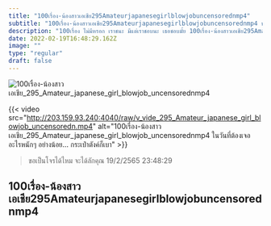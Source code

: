 ```yaml
---
title: "100เรื่อง-น้องสาวเอเชีย295Amateurjapanesegirlblowjobuncensorednmp4"
subtitle: "100เรื่อง-น้องสาวเอเชีย295Amateurjapanesegirlblowjobuncensorednmp4 น้ำหนักเราก็เหมือนท่องสูตรคุณ มีแต่เพิ่มพูนไม่มีลดลง"
description: "100เรื่อง ไม่มีหรอก เราชนะ มีแต่เราชอบนะ เธอชอบมั้ย 100เรื่อง-น้องสาวเอเชีย295Amateurjapanesegirlblowjobuncensorednmp4 19/2/2565 23:48:29"
date: 2022-02-19T16:48:29.162Z
image: ""
type: "regular"
draft: false
---
```


![100เรื่อง-น้องสาวเอเชีย_295_Amateur_japanese_girl_blowjob_uncensorednmp4](http://203.159.93.240:4040/raw/v_vide_295_Amateur_japanese_girl_blowjob_uncensoredn.jpg)

{{< video src="http://203.159.93.240:4040/raw/v_vide_295_Amateur_japanese_girl_blowjob_uncensoredn.mp4" alt="100เรื่อง-น้องสาวเอเชีย_295_Amateur_japanese_girl_blowjob_uncensorednmp4 ในวันที่ต้องเจออะไรหนักๆ อย่างน้อย… กระเป๋าตังค์ก็เบา" >}}


> ขอเป็นโจรได้ไหม จะได้ลักคุณ 19/2/2565 23:48:29

## 100เรื่อง-น้องสาวเอเชีย295Amateurjapanesegirlblowjobuncensorednmp4
